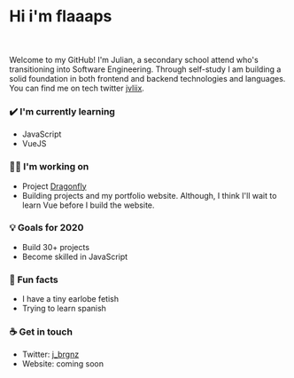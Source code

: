 # Hi i'm flaaaps
<br>
<br>
Welcome to my GitHub! I'm Julian, a secondary school attend who's transitioning into Software Engineering. Through self-study I am building a solid foundation in both frontend and backend technologies and languages. You can find me on tech twitter <a href = "https://twitter.com/jvliix">jvliix</a>.

### ✔️ I'm currently learning
- JavaScript
- VueJS

### 👩‍💻 I'm working on
- Project <a href="https://playdragonfly.net">Dragonfly<a>
- Building projects and my portfolio website. 
Although, I think I'll wait to learn Vue before I build the website.

### 💡 Goals for 2020
- Build 30+ projects 
- Become skilled in JavaScript

### 🌴 Fun facts
- I have a tiny earlobe fetish
- Trying to learn spanish

### ☕ Get in touch
- Twitter: <a href = "https://twitter.com/jvliix">j_brgnz</a>
- Website: coming soon
<br>
